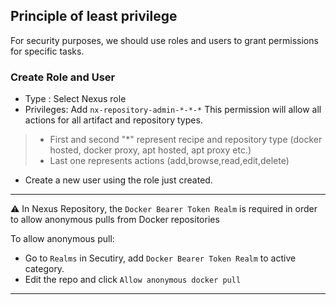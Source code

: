 ## Principle of least privilege

For security purposes, we should use roles and users to grant permissions for specific tasks.

### Create Role and User

* Type : Select Nexus role
* Privileges: Add `nx-repository-admin-*-*-*` This permission will allow all actions for all artifact and repository types.
>* First and second "*" represent recipe and repository type (docker hosted, docker proxy, apt hosted, apt proxy etc.) 
>* Last one represents actions (add,browse,read,edit,delete)
* Create a new user using the role just created.

----------------------------------------------------------------------------------------

:warning: In Nexus Repository, the `Docker Bearer Token Realm` is required in order to allow anonymous pulls from Docker repositories

To allow anonymous pull:

+ Go to `Realms` in Secutiry, add `Docker Bearer Token Realm` to active category.
+ Edit the repo and click `Allow anonymous docker pull`

----------------------------------------------------------------------------------------